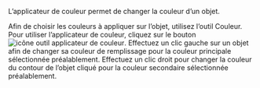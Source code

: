 L’applicateur de couleur permet de changer la couleur d’un objet. 

 Afin de choisir les couleurs à appliquer sur l’objet, utilisez l’outil Couleur. Pour utiliser l’applicateur de couleur, cliquez sur le bouton ![icône outil applicateur de couleur](../../assets/PLACEHOLDER.png). Effectuez un clic gauche sur un objet afin de changer sa couleur de remplissage pour la couleur principale sélectionnée préalablement. Effectuez un clic droit pour changer la couleur du contour de l’objet cliqué pour la couleur secondaire sélectionnée préalablement.
